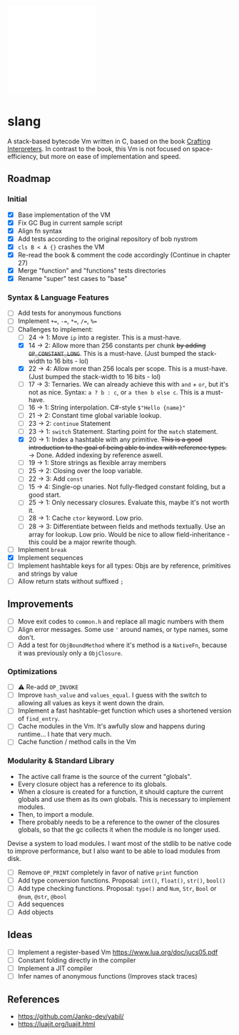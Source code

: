 <img src="./doc/slang-dark.png" width="200">

# slang

A stack-based bytecode Vm written in C, based on the book [Crafting Interpreters](https://craftinginterpreters.com/).
In contrast to the book, this Vm is not focused on space-efficiency, but more on ease of implementation and speed.

## Roadmap

### Initial

- [x] Base implementation of the VM
- [x] Fix GC Bug in current sample script
- [x] Align fn syntax
- [x] Add tests according to the original repository of bob nystrom
- [x] `cls B < A {}` crashes the VM
- [x] Re-read the book & comment the code accordingly (Continue in chapter 27)
- [x] Merge "function" and "functions" tests directories
- [x] Rename "super" test cases to "base"

### Syntax & Language Features

- [ ] Add tests for anonymous functions
- [ ] Implement `+=`, `-=`, `*=`, `/=`, `%=`
- [ ] Challenges to implement:
  - [ ] 24 $\to$ 1: Move `ip` into a register. This is a must-have.
  - [x] 14 $\to$ 2: Allow more than 256 constants per chunk ~~by adding `OP_CONSTANT_LONG`~~. This is a must-have. (Just bumped the stack-width to 16 bits - lol)
  - [x] 22 $\to$ 4: Allow more than 256 locals per scope. This is a must-have. (Just bumped the stack-width to 16 bits - lol)
  - [ ] 17 $\to$ 3: Ternaries. We can already achieve this with `and` + `or`, but it's not as nice. Syntax: `a ? b : c`, or `a then b else c`. This is a must-have.
  - [ ] 16 $\to$ 1: String interpolation. C#-style `$"Hello {name}"`
  - [ ] 21 $\to$ 2: Constant time global variable lookup.
  - [ ] 23 $\to$ 2: `continue` Statement
  - [ ] 23 $\to$ 1: `switch` Statement. Starting point for the `match` statement.
  - [x] 20 $\to$ 1: Index a hashtable with any primitive. ~~This is a good introduction to the goal of being able to index with reference types.~~ $\to$ Done. Added indexing by reference aswell.
  - [ ] 19 $\to$ 1: Store strings as flexible array members
  - [ ] 25 $\to$ 2: Closing over the loop variable.
  - [ ] 22 $\to$ 3: Add `const`
  - [ ] 15 $\to$ 4: Single-op unaries. Not fully-fledged constant folding, but a good start.
  - [ ] 25 $\to$ 1: Only necessary closures. Evaluate this, maybe it's not worth it.
  - [ ] 28 $\to$ 1: Cache `ctor` keyword. Low prio.
  - [ ] 28 $\to$ 3: Differentiate between fields and methods textually. Use an array for lookup. Low prio. Would be nice to allow field-inheritance - this could be a major rewrite though.
- [ ] Implement `break`
- [x] Implement sequences
- [ ] Implement hashtable keys for all types: Objs are by reference, primitives and strings by value
- [ ] Allow return stats without suffixed `;`

## Improvements

- [ ] Move exit codes to `common.h` and replace all magic numbers with them
- [ ] Align error messages. Some use `'` around names, or type names, some don't.
- [ ] Add a test for `ObjBoundMethod` where it's method is a `NativeFn`, because it was previously only a `ObjClosure`.

### Optimizations

- [ ] ⚠️ Re-add `OP_INVOKE`
- [ ] Improve `hash_value` and `values_equal`. I guess with the switch to allowing all values as keys it went down the drain.
- [ ] Implement a fast hashtable-get function which uses a shortened version of `find_entry`.
- [ ] Cache modules in the Vm. It's awfully slow and happens during runtime... I hate that very much.
- [ ] Cache function / method calls in the Vm

### Modularity & Standard Library

- The active call frame is the source of the current "globals".
- Every closure object has a reference to its globals.
- When a closure is created for a function, it should capture the current globals and use them as its own globals. This is necessary to implement modules.
- Then, to import a module.
- There probably needs to be a reference to the owner of the closures globals, so that the gc collects it when the module is no longer used.

Devise a system to load modules. I want most of the stdlib to be native code to improve performance, but I also want to be able to load modules from disk.

- [ ] Remove `OP_PRINT` completely in favor of native `print` function
- [ ] Add type conversion functions. Proposal: `int()`, `float()`, `str()`, `bool()`
- [ ] Add type checking functions. Proposal: `type()` and `Num`, `Str`, `Bool` or `@num`, `@str`, `@bool`
- [ ] Add sequences
- [ ] Add objects

## Ideas

- [ ] Implement a register-based Vm https://www.lua.org/doc/jucs05.pdf
- [ ] Constant folding directly in the compiler
- [ ] Implement a JIT compiler
- [ ] Infer names of anonymous functions (Improves stack traces)

## References

- https://github.com/Janko-dev/yabil/
- https://luajit.org/luajit.html
